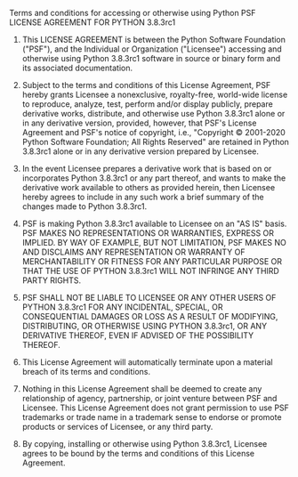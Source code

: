 Terms and conditions for accessing or otherwise using Python
PSF LICENSE AGREEMENT FOR PYTHON 3.8.3rc1

1. This LICENSE AGREEMENT is between the Python Software Foundation ("PSF"), and
   the Individual or Organization ("Licensee") accessing and otherwise using Python
   3.8.3rc1 software in source or binary form and its associated documentation.

2. Subject to the terms and conditions of this License Agreement, PSF hereby
   grants Licensee a nonexclusive, royalty-free, world-wide license to reproduce,
   analyze, test, perform and/or display publicly, prepare derivative works,
   distribute, and otherwise use Python 3.8.3rc1 alone or in any derivative
   version, provided, however, that PSF's License Agreement and PSF's notice of
   copyright, i.e., "Copyright © 2001-2020 Python Software Foundation; All Rights
   Reserved" are retained in Python 3.8.3rc1 alone or in any derivative version
   prepared by Licensee.

3. In the event Licensee prepares a derivative work that is based on or
   incorporates Python 3.8.3rc1 or any part thereof, and wants to make the
   derivative work available to others as provided herein, then Licensee hereby
   agrees to include in any such work a brief summary of the changes made to Python
   3.8.3rc1.

4. PSF is making Python 3.8.3rc1 available to Licensee on an "AS IS" basis.
   PSF MAKES NO REPRESENTATIONS OR WARRANTIES, EXPRESS OR IMPLIED.  BY WAY OF
   EXAMPLE, BUT NOT LIMITATION, PSF MAKES NO AND DISCLAIMS ANY REPRESENTATION OR
   WARRANTY OF MERCHANTABILITY OR FITNESS FOR ANY PARTICULAR PURPOSE OR THAT THE
   USE OF PYTHON 3.8.3rc1 WILL NOT INFRINGE ANY THIRD PARTY RIGHTS.

5. PSF SHALL NOT BE LIABLE TO LICENSEE OR ANY OTHER USERS OF PYTHON 3.8.3rc1
   FOR ANY INCIDENTAL, SPECIAL, OR CONSEQUENTIAL DAMAGES OR LOSS AS A RESULT OF
   MODIFYING, DISTRIBUTING, OR OTHERWISE USING PYTHON 3.8.3rc1, OR ANY DERIVATIVE
   THEREOF, EVEN IF ADVISED OF THE POSSIBILITY THEREOF.

6. This License Agreement will automatically terminate upon a material breach of
   its terms and conditions.

7. Nothing in this License Agreement shall be deemed to create any relationship
   of agency, partnership, or joint venture between PSF and Licensee.  This License
   Agreement does not grant permission to use PSF trademarks or trade name in a
   trademark sense to endorse or promote products or services of Licensee, or any
   third party.

8. By copying, installing or otherwise using Python 3.8.3rc1, Licensee agrees
   to be bound by the terms and conditions of this License Agreement.
